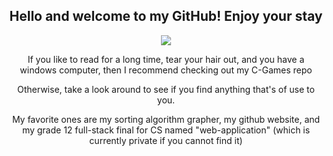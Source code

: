 
<div align = "center">
  <h2>Hello and welcome to my GitHub! Enjoy your stay</h2>
  <img src="https://github.com/Taggagii/Taggagii/blob/main/Ordering%20a%20tab%20%E2%80%94%20Simpsons.gif")/>
  <p>If you like to read for a long time, tear your hair out, and you have a windows computer, then I recommend checking out my C-Games repo</p>
  <p>Otherwise, take a look around to see if you find anything that's of use to you.</p>
  <p>My favorite ones are my sorting algorithm grapher, my github website, and my grade 12 full-stack final for CS named "web-application" (which is currently private if you cannot find it)</p>
</div>
